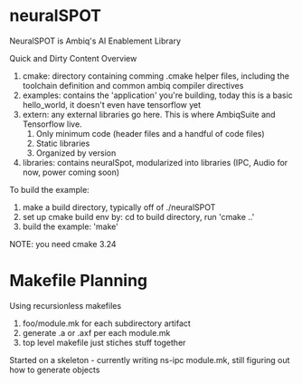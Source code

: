 # neuralSPOT
NeuralSPOT is Ambiq's AI Enablement Library

Quick and Dirty Content Overview
1. cmake: directory containing comming .cmake helper files, including the toolchain definition and common ambiq compiler directives
2. examples: contains the 'application' you're building, today this is a basic hello_world, it doesn't even have tensorflow yet
3. extern: any external libraries go here. This is where AmbiqSuite and Tensorflow live.
	1. Only minimum code (header files and a handful of code files)
	2. Static libraries
	3. Organized by version
4. libraries: contains neuralSpot, modularized into libraries (IPC, Audio for now, power coming soon)

To build the example:
1. make a build directory, typically off of ./neuralSPOT
2. set up cmake build env by: cd to build directory, run 'cmake ..'
3. build the example: 'make'

NOTE: you need cmake 3.24



# Makefile Planning
Using recursionless makefiles
1. foo/module.mk for each subdirectory artifact
2. generate .a or .axf per each module.mk
3. top level makefile just stiches stuff together

Started on a skeleton - currently writing ns-ipc module.mk, still figuring out how to generate objects 
